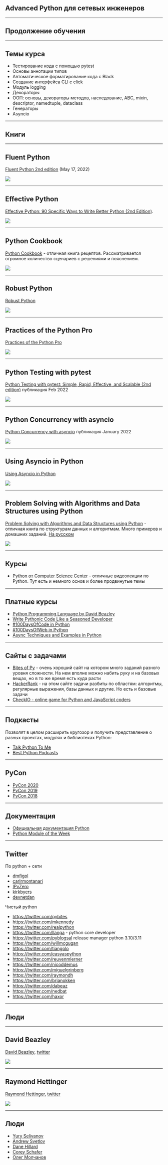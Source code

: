 ## Advanced Python для сетевых инженеров

---
## Продолжение обучения

---
## Темы курса

* Тестирование кода с помощью pytest
* Основы аннотации типов
* Автоматическое форматирование кода с Black
* Создание интерфейса CLI с click
* Модуль logging
* Декораторы
* ООП: основы, декораторы методов, наследование, ABC, mixin, descriptor, namedtuple, dataclass
* Генераторы
* Asyncio

---
## Книги

---
## Fluent Python

[Fluent Python 2nd edition](https://www.amazon.com/Fluent-Python-Concise-Effective-Programming/dp/1492056359/) (May 17, 2022)

![](https://images-na.ssl-images-amazon.com/images/I/412Er-QBlAL._SX379_BO1,204,203,200_.jpg)

---
## Effective Python

[Effective Python: 90 Specific Ways to Write Better Python (2nd Edition)](https://www.amazon.com/Effective-Python-Specific-Software-Development/dp/0134853989/).

![](https://images-na.ssl-images-amazon.com/images/I/41Z5hoZZQ7L._SX258_BO1,204,203,200_.jpg)

---
## Python Cookbook

[Python Cookbook](https://www.amazon.com/gp/product/1449340377/) - отличная книга рецептов. Рассматривается огромное количество сценариев с решениями и пояснением.

![](https://images-na.ssl-images-amazon.com/images/I/51jrF94LNsL._AC_SY400_.jpg)

---
## Robust Python

[Robust Python](https://www.amazon.com/Robust-Python-Patrick-Viafore-ebook/dp/B09982C9FX/)

![](https://images-na.ssl-images-amazon.com/images/I/41u0Ttn+3CS._SX258_BO1,204,203,200_.jpg)



---
## Practices of the Python Pro

[Practices of the Python Pro](https://www.amazon.com/Practices-Python-Pro-Dane-Hillard/dp/1617296082)

![](https://images-na.ssl-images-amazon.com/images/I/41mdgei1LmL._SX258_BO1,204,203,200_.jpg)

---
## Python Testing with pytest

[Python Testing with pytest: Simple, Rapid, Effective, and Scalable (2nd edition)](https://pragprog.com/titles/bopytest2/python-testing-with-pytest-second-edition/) публикация Feb 2022

![](https://pragprog.com/titles/bopytest2/python-testing-with-pytest-second-edition/bopytest2-beta-250.jpg)

---
## Python Concurrency with asyncio

[Python Concurrency with asyncio](https://www.manning.com/books/python-concurrency-with-asyncio) публикация January 2022

![](https://images-na.ssl-images-amazon.com/images/I/41WAMF489QL._SX218_BO1,204,203,200_QL40_FMwebp_.jpg)

---
## Using Asyncio in Python

[Using Asyncio in Python](https://www.amazon.com/Using-Asyncio-Python-Understanding-Asynchronous/dp/1492075337/)

![](https://images-na.ssl-images-amazon.com/images/I/51c3J7lMbfL._AC_SY400_.jpg)

---
## Problem Solving with Algorithms and Data Structures using Python

[Problem Solving with Algorithms and Data Structures using Python](https://runestone.academy/runestone/static/pythonds/index.html) - отличная книга по структурам данных и алгоритмам. Много примеров и домашних заданий. [На русском](http://aliev.me/runestone/)

![](https://images-na.ssl-images-amazon.com/images/I/71cLnzwRH0L._AC_UL600_SR489,600_.jpg)


---
## Курсы

* [Python от Computer Science Center](https://www.youtube.com/playlist?list=PLlb7e2G7aSpTTNp7HBYzCBByaE1h54ruW) - отличные видеолекции по Python. Тут есть и немного основ и более продвинутые темы

---
## Платные курсы

* [Python Programming Language by David Beazley](https://www.oreilly.com/library/view/python-programming-language/9780134217314/)
* [Write Pythonic Code Like a Seasoned Developer](https://training.talkpython.fm/courses/explore_pythonic_code/write-pythonic-code-like-a-seasoned-developer)
* [#100DaysOfCode in Python](https://training.talkpython.fm/courses/explore_100days_in_python/100-days-of-code-in-python)
* [#100DaysOfWeb in Python](https://training.talkpython.fm/courses/explore_100days_web/100-days-of-web-in-python)
* [Async Techniques and Examples in Python](https://training.talkpython.fm/courses/explore_async_python/async-in-python-with-threading-and-multiprocessing)

---
## Сайты с задачами

* [Bites of Py](https://codechalleng.es/bites/) - очень хороший сайт на котором много заданий разного уровня сложности. На нем вполне можно набить руку и на базовых вещах, но в то же время есть куда расти
* [HackerRank](https://www.hackerrank.com/) - на этом сайте задачи разбиты по областям: алгоритмы, регулярные выражения, базы данных и другие. Но есть и базовые задачи 
* [CheckIO - online game for Python and JavaScript coders](https://checkio.org/)

---
## Подкасты

Позволят в целом расширить кругозор и получить представление о разных проектах, модулях и библиотеках Python:

* [Talk Python To Me](https://talkpython.fm/)
* [Best Python Podcasts](https://www.fullstackpython.com/best-python-podcasts.html)

---
## PyCon

* [PyCon 2020](https://www.youtube.com/c/PyCon2020/videos?view=0&sort=p&flow=grid)
* [PyCon 2019](https://www.youtube.com/channel/UCxs2IIVXaEHHA4BtTiWZ2mQ/videos?view=0&sort=p&flow=grid)
* [PyCon 2018](https://www.youtube.com/channel/UCsX05-2sVSH7Nx3zuk3NYuQ/videos?view=0&sort=p&flow=grid)

---
## Документация

* [Официальная документация Python](https://docs.python.org/3/index.html)
* [Python Module of the Week](https://pymotw.com/3/index.html)

---
## Twitter

По python + сети
* [dmfigol](https://twitter.com/dmfigol)
* [carlrmontanari](https://twitter.com/carlrmontanari)
* [IPvZero](https://twitter.com/IPvZero)
* [kirkbyers](https://twitter.com/kirkbyers)
* [devnetdan](https://twitter.com/devnetdan)

Чистый python

* https://twitter.com/pybites
* https://twitter.com/mkennedy
* https://twitter.com/realpython
* https://twitter.com/llanga - python core developer
* https://twitter.com/pyblogsal release manager python 3.10/3.11
* https://twitter.com/willmcgugan
* https://twitter.com/tiangolo
* https://twitter.com/easyaspython
* https://twitter.com/reuvenmlerner
* https://twitter.com/nicoddemus
* https://twitter.com/miguelgrinberg
* https://twitter.com/raymondh
* https://twitter.com/brianokken
* https://twitter.com/dabeaz
* https://twitter.com/nedbat
* https://twitter.com/haxor

---
## Люди

---
## David Beazley

[David Beazley](https://www.dabeaz.com/), [twitter](https://twitter.com/dabeaz)

![](https://upload.wikimedia.org/wikipedia/commons/d/d4/David_Beazley_-_PyData_Chicago_2016.png)

---
## Raymond Hettinger

[Raymond Hettinger](https://rhettinger.wordpress.com/category/python/), [twitter](https://twitter.com/raymondh)

![](https://rahmonov.me/static/images/post-images/python-decorators/raymondhettinger.jpg)

---
## Люди

* [Yury Selivanov](https://twitter.com/1st1)
* [Andrew Svetlov](https://twitter.com/andrew_svetlov)
* [Dane Hillard](https://twitter.com/easyaspython)
* [Corey Schafer](https://twitter.com/coreymschafer)
* [Олег Молчанов](https://www.youtube.com/user/zaemiel)

